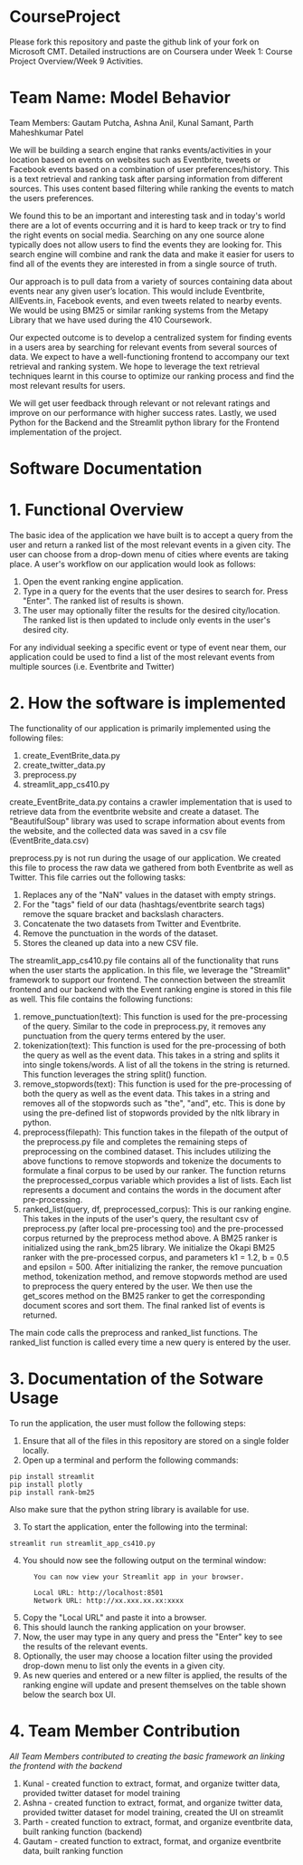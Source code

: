 # CourseProject

Please fork this repository and paste the github link of your fork on Microsoft CMT. Detailed instructions are on Coursera under Week 1: Course Project Overview/Week 9 Activities.

# Team Name: Model Behavior
Team Members: Gautam Putcha, Ashna Anil, Kunal Samant, Parth Maheshkumar Patel


We will be building a search engine that ranks events/activities in your location based on events on websites such as Eventbrite, tweets or Facebook events based on a combination of user preferences/history. This is a text retrieval and ranking task after parsing information from different sources. This uses content based filtering while ranking the events to match the users preferences. 

We found this to be an important and interesting task and in today's world there are a lot of events occurring and it is hard to keep track or try to find the right events on social media. Searching on any one source alone typically does not allow users to find the events they are looking for. This search engine will combine and rank the data and make it easier for users to find all of the events they are interested in from a single source of truth.

Our approach is to pull data from a variety of sources containing data about events near any given user’s location. This would include Eventbrite, AllEvents.in, Facebook events, and even tweets related to nearby events. We would be using BM25 or similar ranking systems from the Metapy Library that we have used during the 410 Coursework.

Our expected outcome is to develop a centralized system for finding events in a users area by searching for relevant events from several sources of data. We expect to have a well-functioning frontend to accompany our text retrieval and ranking system. We hope to leverage the text retrieval techniques learnt in this course to optimize our ranking process and find the most relevant results for users.

We will get user feedback through relevant or not relevant ratings and improve on our performance with higher success rates. Lastly, we used Python for the Backend and the Streamlit python library for the Frontend implementation of the project.

# Software Documentation

# 1. Functional Overview
The basic idea of the application we have built is to accept a query from the user and return a ranked list of the most relevant events in a given city. The user can choose from a drop-down menu of cities where events are taking place. A user's workflow on our application would look as follows:
1. Open the event ranking engine application.
2. Type in a query for the events that the user desires to search for. Press "Enter". The ranked list of results is shown.
3. The user may optionally filter the results for the desired city/location. The ranked list is then updated to include only events in the user's desired city.

For any individual seeking a specific event or type of event near them, our application could be used to find a list of the most relevant events from multiple sources (i.e. Eventbrite and Twitter)

# 2. How the software is implemented
The functionality of our application is primarily implemented using the following files:
1. create_EventBrite_data.py
2. create_twitter_data.py
3. preprocess.py
4. streamlit_app_cs410.py

create_EventBrite_data.py contains a crawler implementation that is used to retrieve data from the eventbrite website and create a dataset. The "BeautifulSoup" library was used to scrape information about events from the website, and the collected data was saved in a csv file (EventBrite_data.csv)

preprocess.py is not run during the usage of our application. We created this file to process the raw data we gathered from both Eventbrite as well as Twitter. This file carries out the following tasks:
1. Replaces any of the "NaN" values in the dataset with empty strings.
2. For the "tags" field of our data (hashtags/eventbrite search tags) remove the square bracket and backslash characters.
3. Concatenate the two datasets from Twitter and Eventbrite.
4. Remove the punctuation in the words of the dataset.
5. Stores the cleaned up data into a new CSV file.

The streamlit_app_cs410.py file contains all of the functionality that runs when the user starts the application. In this file, we leverage the "Streamlit" framework to support our frontend. The connection between the streamlit frontend and our backend with the Event ranking engine is stored in this file as well. This file contains the following functions:
1. remove_punctuation(text): This function is used for the pre-processing of the query. Similar to the code in preprocess.py, it removes any punctuation from the query terms entered by the user.
2. tokenization(text): This function is used for the pre-processing of both the query as well as the event data. This takes in a string and splits it into single tokens/words. A list of all the tokens in the string is returned. This function leverages the string split() function.
3. remove_stopwords(text): This function is used for the pre-processing of both the query as well as the event data. This takes in a string and removes all of the stopwords such as "the", "and", etc. This is done by using the pre-defined list of stopwords provided by the nltk library in python.
4. preprocess(filepath): This function takes in the filepath of the output of the preprocess.py file and completes the remaining steps of preprocessing on the combined dataset. This includes utilizing the above functions to remove stopwords and tokenize the documents to formulate a final corpus to be used by our ranker. The function returns the preprocessed_corpus variable which provides a list of lists. Each list represents a document and contains the words in the document after pre-processing.
5. ranked_list(query, df, preprocessed_corpus): This is our ranking engine. This takes in the inputs of the user's query, the resultant csv of preprocess.py (after local pre-processing too) and the pre-processed corpus returned by the preprocess method above. A BM25 ranker is initialized using the rank_bm25 library. We initialize the Okapi BM25 ranker with the pre-processed corpus, and parameters k1 = 1.2, b = 0.5 and epsilon = 500. After initializing the ranker, the remove puncuation method, tokenization method, and remove stopwords method are used to preprocess the query entered by the user. We then use the get_scores method on the BM25 ranker to get the corresponding document scores and sort them. The final ranked list of events is returned.

The main code calls the preprocess and ranked_list functions. The ranked_list function is called every time a new query is entered by the user.

# 3. Documentation of the Sotware Usage
To run the application, the user must follow the following steps:
1. Ensure that all of the files in this repository are stored on a single folder locally.
2. Open up a terminal and perform the following commands:
```
pip install streamlit
pip install plotly
pip install rank-bm25
```
Also make sure that the python string library is available for use.

3. To start the application, enter the following into the terminal:
```
streamlit run streamlit_app_cs410.py
```
4. You should now see the following output on the terminal window:
```
	  You can now view your Streamlit app in your browser.
	
	  Local URL: http://localhost:8501
	  Network URL: http://xx.xxx.xx.xx:xxxx
```
5. Copy the "Local URL" and paste it into a browser.
6. This should launch the ranking application on your browser.
7. Now, the user may type in any query and press the "Enter" key to see the results of the relevant events.
8. Optionally, the user may choose a location filter using the provided drop-down menu to list only the events in a given city.
9. As new queries and entered or a new filter is applied, the results of the ranking engine will update and present themselves on the table shown below the search box UI.

# 4. Team Member Contribution

*All Team Members contributed to creating the basic framework an linking the frontend with the backend*
1. Kunal - created function to extract, format, and organize twitter data, provided twitter dataset for model training
2. Ashna - created function to extract, format, and organize twitter data, provided twitter dataset for model training, created the UI on streamlit
3. Parth - created function to extract, format, and organize eventbrite data, built ranking function (backend)
4. Gautam - created function to extract, format, and organize eventbrite data, built ranking function
